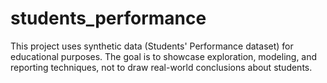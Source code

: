# students_performance
This project uses synthetic data (Students' Performance dataset) for educational purposes. The goal is to showcase exploration, modeling, and reporting techniques, not to draw real-world conclusions about students.
